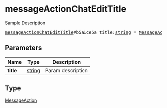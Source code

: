 # messageActionChatEditTitle

Sample Description

<pre>
<a href="../constructor/messageActionChatEditTitle.md">messageActionChatEditTitle</a>#b5a1ce5a title:<a href="../type/string.md">string</a> = <a href="../type/MessageAction.md">MessageAction</a>;</pre>
## Parameters

| Name | Type | Description |
|------|:----:|-------------|
| **title** | <a href="../type/string.md">string</a> | Param description |

## Type

<a href="../type/MessageAction.md">MessageAction</a>
